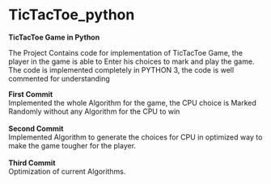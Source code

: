 # TicTacToe_python
<b>TicTacToe Game in Python</b>

The Project Contains code for implementation of TicTacToe Game, the player in the game is able to Enter his choices to mark and play the game.<br>
The code is implemented completely in PYTHON 3, the code is well commented for understanding<br>

<b>First Commit</b><br>
Implemented the whole Algorithm for the game, the CPU choice is Marked Randomly without any Algorithm for the CPU to win<br><br>
<b>Second Commit</b><br>
Implemented Algorithm to generate the choices for CPU in optimized way to make the game tougher for the player.<br> 
<br>
<b>Third Commit</b><br>
Optimization of current Algorithms.
